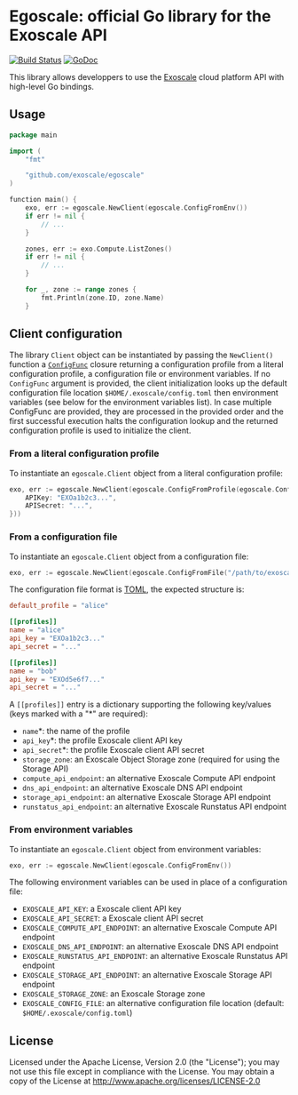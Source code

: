 # Egoscale: official Go library for the Exoscale API

[![Build Status](https://travis-ci.com/exoscale/egoscale.svg?branch=master)](https://travis-ci.org/exoscale/egoscale) [![GoDoc](https://godoc.org/github.com/exoscale/egoscale?status.svg)](https://godoc.org/github.com/exoscale/egoscale)

This library allows developpers to use the [Exoscale] cloud platform API with high-level Go bindings.

## Usage

```go
package main

import (
    "fmt"

    "github.com/exoscale/egoscale"
)

function main() {
	exo, err := egoscale.NewClient(egoscale.ConfigFromEnv())
	if err != nil {
		// ...
	}

	zones, err := exo.Compute.ListZones()
	if err != nil {
		// ...
    }

	for _, zone := range zones {
		fmt.Println(zone.ID, zone.Name)
	}
```

## Client configuration

The library `Client` object can be instantiated by passing the `NewClient()` function a [`ConfigFunc`][configfunc]
closure returning a configuration profile from a literal configuration profile, a configuration file or environment
variables. If no `ConfigFunc` argument is provided, the client initialization looks up the default configuration file
location `$HOME/.exoscale/config.toml` then environment variables (see below for the environment variables list).
In case multiple ConfigFunc are provided, they are processed in the provided order and the first successful execution
halts the configuration lookup and the returned configuration profile is used to initialize the client.

### From a literal configuration profile

To instantiate an `egoscale.Client` object from a literal configuration profile:

```go
exo, err := egoscale.NewClient(egoscale.ConfigFromProfile(egoscale.ConfigProfile{
    APIKey: "EXOa1b2c3...",
    APISecret: "...",
}))
```

### From a configuration file

To instantiate an `egoscale.Client` object from a configuration file:

```go
exo, err := egoscale.NewClient(egoscale.ConfigFromFile("/path/to/exoscale/config.toml"))
```

The configuration file format is [TOML][toml], the expected structure is:

```toml
default_profile = "alice"

[[profiles]]
name = "alice"
api_key = "EXOa1b2c3..."
api_secret = "..."

[[profiles]]
name = "bob"
api_key = "EXOd5e6f7..."
api_secret = "..."
```

A `[[profiles]]` entry is a dictionary supporting the following key/values (keys marked with a "*" are required):

* `name`*: the name of the profile
* `api_key`*: the profile Exoscale client API key
* `api_secret`*: the profile Exoscale client API secret
* `storage_zone`: an Exoscale Object Storage zone (required for using the Storage API)
* `compute_api_endpoint`: an alternative Exoscale Compute API endpoint
* `dns_api_endpoint`: an alternative Exoscale DNS API endpoint
* `storage_api_endpoint`: an alternative Exoscale Storage API endpoint
* `runstatus_api_endpoint`: an alternative Exoscale Runstatus API endpoint

### From environment variables

To instantiate an `egoscale.Client` object from environment variables:

```go
exo, err := egoscale.NewClient(egoscale.ConfigFromEnv())
```

The following environment variables can be used in place of a configuration file:

* `EXOSCALE_API_KEY`: a Exoscale client API key
* `EXOSCALE_API_SECRET`: a Exoscale client API secret
* `EXOSCALE_COMPUTE_API_ENDPOINT`: an alternative Exoscale Compute API endpoint
* `EXOSCALE_DNS_API_ENDPOINT`: an alternative Exoscale DNS API endpoint
* `EXOSCALE_RUNSTATUS_API_ENDPOINT`: an alternative Exoscale Runstatus API
  endpoint
* `EXOSCALE_STORAGE_API_ENDPOINT`: an alternative Exoscale Storage API endpoint
* `EXOSCALE_STORAGE_ZONE`: an Exoscale Storage zone
* `EXOSCALE_CONFIG_FILE`: an alternative configuration file location (default:
  `$HOME/.exoscale/config.toml`)

## License

Licensed under the Apache License, Version 2.0 (the "License"); you
may not use this file except in compliance with the License. You may
obtain a copy of the License at http://www.apache.org/licenses/LICENSE-2.0

[toml]: https://github.com/toml-lang/toml
[exoscale]: https://www.exoscale.com/
[configfunc]: https://godoc.org/github.com/exoscale/egoscale#ConfigFunc